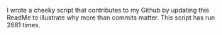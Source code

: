 I wrote a cheeky script that contributes to my Github by updating this ReadMe to illustrate why more than commits matter. This script has run 2881 times.